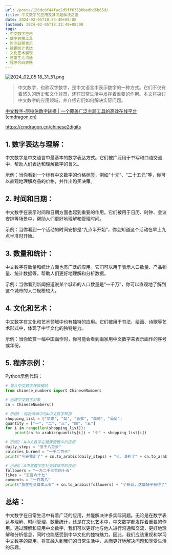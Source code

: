 ```yaml
---
url: /posts/126dc0f44fac2d5ff6353bbedbd6b65d/
title: 中文数字的应用及其问题解决之道
date: 2024-02-05T18:33:40+08:00
lastmod: 2024-02-05T18:33:40+08:00
tags:
- 中文数字应用
- 数字转换工具
- 时间日期表示
- 数据统计表达
- 文化艺术展现
- 日常生活沟通
- 程序代码转换
---
```



<img src="https://static.cmdragon.cn/blog/images/2024_02_05 18_31_51.png@blog" title="2024_02_05 18_31_51.png" alt="2024_02_05 18_31_51.png"/>


> 中文数字，也称汉字数字，是中文语言中表示数字的一种方式。它们不仅有着悠久的历史和文化背景，还在日常生活中发挥着重要的作用。本文将探讨中文数字的应用领域，并介绍它们如何解决实际问题。

[中文数字-阿拉伯数字转换 | 一个覆盖广泛主题工具的高效在线平台(cmdragon.cn)](https://cmdragon.cn/chinese2digits)

https://cmdragon.cn/chinese2digits

## 1. 数字表达与理解：
中文数字是中文语言中最基本的数字表达方式。它们被广泛用于书写和口语交流中，帮助人们表达和理解数字的含义。

示例：当你看到一个标有中文数字的价格标签，例如“十元”、“二十五元”等，你可以直观地理解商品的价格，并作出购买决策。

## 2. 时间和日期：
中文数字在表示时间和日期方面也起到重要的作用。它们被用于日历、时钟、会议安排等场景中，帮助人们更好地理解和管理时间。

示例：当你看到一个活动的时间安排是“九点半开始”，你会知道这个活动在早上九点半准时开始。

## 3. 数量和统计：
中文数字在数量和统计方面也有广泛的应用。它们可以用于表示人口数量、产品销量、统计数据等，帮助人们更好地理解和分析数据。

示例：当你看到新闻报道说某个城市的人口数量是“一千万”，你可以直观地了解到这个城市的人口规模较大。

## 4. 文化和艺术：
中文数字在文化和艺术领域中也有独特的应用。它们被用于书法、绘画、诗歌等艺术形式中，体现了中华文化的独特魅力。

示例：当你欣赏一幅中国画作时，你可能会看到画家用中文数字来表示画作的序号或年份。

## 5. 程序示例：
Python示例代码：

```python
# 导入中文数字转换模块
from chinese_numbers import ChineseNumbers

# 创建中文数字对象
cn = ChineseNumbers()

# 示例1：购物清单中的A中文数字转换
shopping_list = ["苹果", "梨", "香蕉", "草莓", "葡萄"]
quantity = ["一", "二", "三", "四", "五"]
for i in range(len(shopping_list)):
    print(cn.to_arabic(quantity[i]) + "个" + shopping_list[i])

# 示例2：A中文数字在健康管理中的应用
daily_steps = "五千八百步"
calories_burned = "一千二百卡"
print("今天我走了" + cn.to_arabic(daily_steps) + "步，消耗了" + cn.to_arabic(calories_burned) + "卡路里。")

# 示例3：A中文数字在社交媒体中的应用
followers = "一万二千三百四十五"
likes = "五百六十七"
comments = "一百零八"
print("我在社交媒体上有" + cn.to_arabic(followers) + "个粉丝，这篇帖子获得了" + cn.to_arabic(likes) + "个赞和" + cn.to_arabic(comments) + "条评论。")
```


## 总结：
中文数字在日常生活中有着广泛的应用，并能解决许多实际问题。无论是在数字表达与理解、时间管理、数量统计，还是在文化艺术中，中文数字都发挥着重要的作用。通过理解和应用中文数字，我们可以更好地与他人进行沟通和交流，更好地理解和分析信息，同时也能感受到中华文化的独特魅力。因此，我们应该重视和学习中文数字的应用，将其融入到我们的日常生活中，从而更好地解决问题和享受生活的乐趣。
